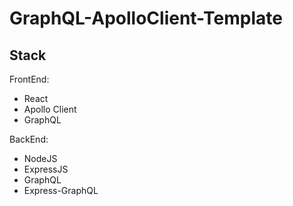 # GraphQL-ApolloClient-Template

## Stack
FrontEnd:
- React
- Apollo Client
- GraphQL

BackEnd:
- NodeJS
- ExpressJS
- GraphQL
- Express-GraphQL
